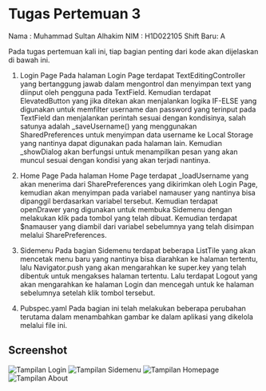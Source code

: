 # Tugas Pertemuan 3

Nama : Muhammad Sultan Alhakim
NIM : H1D022105
Shift Baru: A

Pada tugas pertemuan kali ini, tiap bagian penting dari kode akan dijelaskan di bawah ini.

1. Login Page
Pada halaman Login Page terdapat TextEditingController yang bertanggung jawab dalam mengontrol dan menyimpan text yang diinput oleh pengguna pada TextField. Kemudian terdapat ElevatedButton yang jika ditekan akan menjalankan logika IF-ELSE yang digunakan untuk memfilter username dan password yang terinput pada TextField dan menjalankan perintah sesuai dengan kondisinya, salah satunya adalah _saveUsername() yang menggunakan SharedPreferences untuk menyimpan data username ke Local Storage yang nantinya dapat digunakan pada halaman lain. Kemudian _showDialog akan berfungsi untuk menampilkan pesan yang akan muncul sesuai dengan kondisi yang akan terjadi nantinya.

2. Home Page
Pada halaman Home Page terdapat _loadUsername yang akan menerima dari SharePreferences yang dikirimkan oleh Login Page, kemudian akan menyimpan pada variabel namauser yang nantinya bisa dipanggil berdasarkan variabel tersebut. Kemudian terdapat openDrawer yang digunakan untuk membuka Sidemenu dengan melakukan klik pada tombol yang telah dibuat. Kemudian terdapat $namauser yang diambil dari variabel sebelumnya yang telah disimpan melalui SharePreferences.

3. Sidemenu
Pada bagian Sidemenu terdapat beberapa ListTile yang akan mencetak menu baru yang nantinya bisa diarahkan ke halaman tertentu, lalu Navigator.push yang akan mengarahkan ke super.key yang telah dibentuk untuk mengakses halaman tertentu. Lalu terdapat Logout yang akan mengarahkan ke halaman Login dan mencegah untuk ke halaman sebelumnya setelah klik tombol tersebut.

4. Pubspec.yaml
Pada bagian ini telah melakukan beberapa perubahan terutama dalam menambahkan gambar ke dalam aplikasi yang dikelola melalui file ini.

## Screenshot
![Tampilan Login](https://github.com/user-attachments/assets/ca563cc4-9046-49a5-a042-c595320e6098)
![Tampilan Sidemenu](https://github.com/user-attachments/assets/4cc884ce-6230-47d6-9a83-8463b1783171)
![Tampilan Homepage](https://github.com/user-attachments/assets/ae21a3a5-fae7-4d34-ba08-5cab81e4a4fb)
![Tampilan About](https://github.com/user-attachments/assets/97917106-c8e7-4fa8-bf9f-9147d9f1cd7c)
